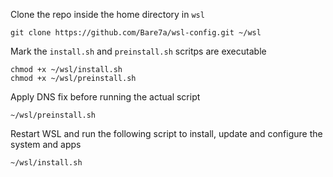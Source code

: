 Clone the repo inside the home directory in `wsl`

```SH
git clone https://github.com/Bare7a/wsl-config.git ~/wsl
```

Mark the `install.sh` and `preinstall.sh` scritps are executable

```SH
chmod +x ~/wsl/install.sh
chmod +x ~/wsl/preinstall.sh
```

Apply DNS fix before running the actual script

```SH
~/wsl/preinstall.sh
```

Restart WSL and run the following script to install, update and configure the system and apps

```SH
~/wsl/install.sh
```
